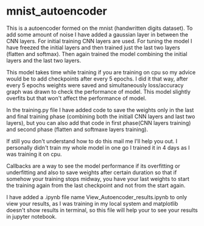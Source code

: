 # mnist_autoencoder
This is a autoencoder formed on the mnist (handwritten digits dataset). To add some amount of noise I have added a gaussian layer in between the CNN layers. For initial training CNN layers are used. For tuning the model I have freezed the initial layers and then trained just the last two layers (flatten and softmax). Then again trained the model combining the initial layers and the last two layers. 

This model takes time while training if you are training on cpu so my advice would be to add checkpoints after every 5 epochs. I did it that way, after every 5 epochs weights were saved and simultaneously loss/accuracy graph was drawn to check the performance of model. This model slightly overfits but that won't affect the performance of model.
 
In the training.py file I have added code to save the weights only in the last and final training phase (combining both the initiall CNN layers and last two layers), but you can also add that code in first phase(CNN layers training) and second phase (flatten and softmaxe layers training). 
 
If still you don't understand how to do this mail me I'll help you out. I personally didn't train my whole model in one go I trained it in 4 days as I was training it on cpu. 
 
Callbacks are a way to see the model performance if its overfitting or underfitting and also to save weights after certain duration so that if somehow your training stops midway, you have your last weights to start the training again from the last checkpoint and not from the start again.

I have added a .ipynb file name View_Autoencoder_results.ipynb to only view your results, as I was training in my local system and matplotlib doesn't show results in terminal, so this file will help your to see your results in jupyter notebook.
